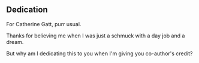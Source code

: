 ## Dedication

For Catherine Gatt, purr usual.

Thanks for believing me when I was just a schmuck with a day job and a dream.

But why am I dedicating this to you when I'm giving you co-author's credit?

